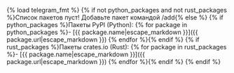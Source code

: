 {% load telegram_fmt %}
{% if not python_packages and not rust_packages %}Список пакетов пуст\! Добавьте пакет командой /add{% else %}
{% if python_packages %}Пакеты PyPI \(Python\):
{% for package in python_packages %}\- [{{ package.name|escape_markdown }}]({{ package.url|escape_markdown }})
{% endfor %}{% endif %}
{% if rust_packages %}Пакеты crates\.io \(Rust\):
{% for package in rust_packages %}\- [{{ package.name|escape_markdown }}]({{ package.url|escape_markdown }})
{% endfor %}{% endif %}
{% endif %}